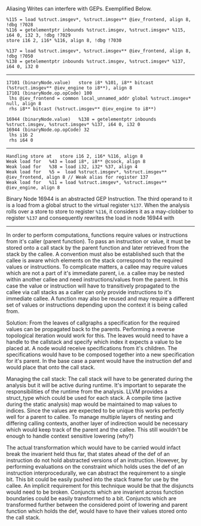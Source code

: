 Aliasing Writes can interfere with GEPs.
Exemplified Below.

```
%115 = load %struct.imsgev*, %struct.imsgev** @iev_frontend, align 8, !dbg !7028
%116 = getelementptr inbounds %struct.imsgev, %struct.imsgev* %115, i64 0, i32 3, !dbg !7029
store i16 2, i16* %116, align 8, !dbg !7030

%137 = load %struct.imsgev*, %struct.imsgev** @iev_frontend, align 8, !dbg !7050
%138 = getelementptr inbounds %struct.imsgev, %struct.imsgev* %137, i64 0, i32 0
```
---------------------------------------
```
17101 (binaryNode.value)   store i8* %101, i8** bitcast (%struct.imsgev** @iev_engine to i8**), align 8
17101 (binaryNode.op.opCode) 100
 lhs @iev_frontend = common local_unnamed_addr global %struct.imsgev* null, align 8
 rhs i8** bitcast (%struct.imsgev** @iev_engine to i8**)

16944 (binaryNode.value)   %138 = getelementptr inbounds %struct.imsgev, %struct.imsgev* %137, i64 0, i32 0
16944 (binaryNode.op.opCode) 32
 lhs i16 2
 rhs i64 0
```
----------------------------------------
```
Handling store at   store i16 2, i16* %116, align 8
Weak load for   %43 = load i8*, i8** @csock, align 8
Weak load for   %38 = load i32, i32* %37, align 4
Weak load for   %5 =  load %struct.imsgev*, %struct.imsgev** @iev_frontend, align 8 // Weak alias for register 137
Weak load for   %11 = load %struct.imsgev*, %struct.imsgev** @iev_engine, align 8
```

Binary Node 16944 is an abstracted GEP Instruction. The third operand to it is a load from a global struct to the virtual register `%137`. 
When the analysis rolls over a store to store to register `%116`, it considers it as a may-clobber to register `%137` and consequently rewrites the load in node 16944 with 

----------------------------------------

In order to perform computations, functions require values or instructions from it's caller (parent function). 
To pass an instruction or value, it must be stored onto a call stack by the parent function and later retrieved from the stack by the callee. 
A convention must also be established such that the callee is aware which elements on the stack correspond to the required values or instructions.
To complicate matters, a callee may require values which are not a part of it's immediate parent, i.e. a callee may be nested within another callee and need instructions/values
from the parent. In this case the value or instruction will have to transitively propagated to the callee via call stacks as a caller can only provide instructions to it's immediate callee.
A function may also be reused and may require a different set of values or instructions depending upon the context it is being called from.

Solution:
From the leaves of callgraphs a specification for the required values can be propagated back to the parents. Performing a reverse topological iteration would work for this.
The leaves would need to have a handle to the callstack and specify which index it expects a value to be placed at. A node would receive specifications from it's children.
The specifications would have to be composed together into a new specification for it's parent. In the base case a parent would have the instruction def and would place that onto the call stack.

Managing the call stack:
The call stack will have to be generated during the analysis but it will be active during runtime. It's important to separate the responsibilities of the runtime from the analysis.
LLVM provides a struct_type which could be used for each stack. A compile time (active during the static analysis) map would be maintained to map values to indices.
Since the values are expected to be unique this works perfectly well for a parent to callee. To manage multiple layers of nesting and differing calling contexts, another layer of indirection
would be necessary which would keep track of the parent and the callee.
This still wouldn't be enough to handle context sensitive lowering (why?)

The actual transformation which would have to be carried would infact break the invarient held thus far, that states ahead of the def of an instruction do not hold abstracted versions of an instruction.
However, by performing evaluations on the constraint which holds uses the def of an instruction interprocedurally, we can abstract the requirement to a single bit.
This bit could be easily pushed into the stack frame for use by the callee.
An implicit requirement for this technique would be that the disjuncts would need to be broken. Conjuncts which are invarient across function boundaries could be easily transformed to a bit.
Conjuncts which are transformed further between the considered point of lowering and parent function which holds the def, would have to have their values stored onto the call stack.










